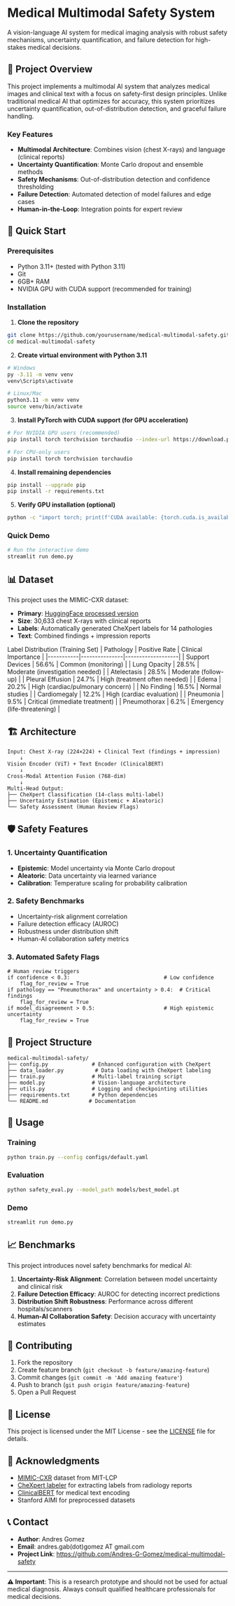 # Medical Multimodal Safety System

A vision-language AI system for medical imaging analysis with robust safety mechanisms, uncertainty quantification, and failure detection for high-stakes medical decisions.

## 🎯 Project Overview

This project implements a multimodal AI system that analyzes medical images and clinical text with a focus on safety-first design principles. Unlike traditional medical AI that optimizes for accuracy, this system prioritizes uncertainty quantification, out-of-distribution detection, and graceful failure handling.

### Key Features

- **Multimodal Architecture**: Combines vision (chest X-rays) and language (clinical reports)
- **Uncertainty Quantification**: Monte Carlo dropout and ensemble methods
- **Safety Mechanisms**: Out-of-distribution detection and confidence thresholding
- **Failure Detection**: Automated detection of model failures and edge cases
- **Human-in-the-Loop**: Integration points for expert review

## 🚀 Quick Start

### Prerequisites

- Python 3.11+ (tested with Python 3.11)
- Git
- 6GB+ RAM
- NVIDIA GPU with CUDA support (recommended for training)

### Installation

1. **Clone the repository**

```bash
git clone https://github.com/yourusername/medical-multimodal-safety.git
cd medical-multimodal-safety
```

2. **Create virtual environment with Python 3.11**

```bash
# Windows
py -3.11 -m venv venv
venv\Scripts\activate

# Linux/Mac
python3.11 -m venv venv
source venv/bin/activate
```

3. **Install PyTorch with CUDA support (for GPU acceleration)**

```bash
# For NVIDIA GPU users (recommended)
pip install torch torchvision torchaudio --index-url https://download.pytorch.org/whl/cu121

# For CPU-only users
pip install torch torchvision torchaudio
```

4. **Install remaining dependencies**

```bash
pip install --upgrade pip
pip install -r requirements.txt
```

5. **Verify GPU installation (optional)**

```bash
python -c "import torch; print(f'CUDA available: {torch.cuda.is_available()}'); print(f'GPU: {torch.cuda.get_device_name(0) if torch.cuda.is_available() else \"None\"}')"
```

### Quick Demo

```bash
# Run the interactive demo
streamlit run demo.py
```

## 📊 Dataset

This project uses the MIMIC-CXR dataset:

- **Primary**: [HuggingFace processed version](https://huggingface.co/datasets/StanfordAIMI/mimic-cxr-images-512)
- **Size**: 30,633 chest X-rays with clinical reports
- **Labels**: Automatically generated CheXpert labels for 14 pathologies
- **Text**: Combined findings + impression reports

Label Distribution (Training Set)
| Pathology | Positive Rate | Clinical Importance |
|-----------|---------------|-------------------|
| Support Devices | 56.6% | Common (monitoring) |
| Lung Opacity | 28.5% | Moderate (investigation needed) |
| Atelectasis | 28.5% | Moderate (follow-up) |
| Pleural Effusion | 24.7% | High (treatment often needed) |
| Edema | 20.2% | High (cardiac/pulmonary concern) |
| No Finding | 16.5% | Normal studies |
| Cardiomegaly | 12.2% | High (cardiac evaluation) |
| Pneumonia | 9.5% | Critical (immediate treatment) |
| Pneumothorax | 6.2% | Emergency (life-threatening) |

## 🏗️ Architecture

```
Input: Chest X-ray (224×224) + Clinical Text (findings + impression)
    ↓
Vision Encoder (ViT) + Text Encoder (ClinicalBERT)
    ↓
Cross-Modal Attention Fusion (768-dim)
    ↓
Multi-Head Output:
├── CheXpert Classification (14-class multi-label)
├── Uncertainty Estimation (Epistemic + Aleatoric)
└── Safety Assessment (Human Review Flags)
```

## 🛡️ Safety Features

### 1. Uncertainty Quantification

- **Epistemic**: Model uncertainty via Monte Carlo dropout
- **Aleatoric**: Data uncertainty via learned variance
- **Calibration**: Temperature scaling for probability calibration

### 2. Safety Benchmarks

- Uncertainty-risk alignment correlation
- Failure detection efficacy (AUROC)
- Robustness under distribution shift
- Human-AI collaboration safety metrics

### 3. Automated Safety Flags

```
# Human review triggers
if confidence < 0.3:                              # Low confidence
    flag_for_review = True
if pathology == "Pneumothorax" and uncertainty > 0.4:  # Critical findings
    flag_for_review = True
if model_disagreement > 0.5:                      # High epistemic uncertainty
    flag_for_review = True
```

## 📁 Project Structure

```
medical-multimodal-safety/
├── config.py              # Enhanced configuration with CheXpert
├── data_loader.py          # Data loading with CheXpert labeling
├── train.py               # Multi-label training script
├── model.py               # Vision-language architecture
├── utils.py               # Logging and checkpointing utilities
├── requirements.txt       # Python dependencies
└── README.md             # Documentation
```

## 🔬 Usage

### Training

```bash
python train.py --config configs/default.yaml
```

### Evaluation

```bash
python safety_eval.py --model_path models/best_model.pt
```

### Demo

```bash
streamlit run demo.py
```

## 📈 Benchmarks

This project introduces novel safety benchmarks for medical AI:

1. **Uncertainty-Risk Alignment**: Correlation between model uncertainty and clinical risk
2. **Failure Detection Efficacy**: AUROC for detecting incorrect predictions
3. **Distribution Shift Robustness**: Performance across different hospitals/scanners
4. **Human-AI Collaboration Safety**: Decision accuracy with uncertainty estimates

## 🤝 Contributing

1. Fork the repository
2. Create feature branch (`git checkout -b feature/amazing-feature`)
3. Commit changes (`git commit -m 'Add amazing feature'`)
4. Push to branch (`git push origin feature/amazing-feature`)
5. Open a Pull Request

## 📄 License

This project is licensed under the MIT License - see the [LICENSE](LICENSE) file for details.

## 🙏 Acknowledgments

- [MIMIC-CXR](https://physionet.org/content/mimic-cxr/) dataset from MIT-LCP
- [CheXpert labeler](https://github.com/stanfordmlgroup/chexpert-labeler) for extracting labels from radiology reports
- [ClinicalBERT](https://github.com/EmilyAlsentzer/clinicalBERT) for medical text encoding
- Stanford AIMI for preprocessed datasets

## 📞 Contact

- **Author**: Andres Gomez
- **Email**: andres.gab(dot)gomez AT gmail.com
- **Project Link**: https://github.com/Andres-G-Gomez/medical-multimodal-safety

---

**⚠️ Important**: This is a research prototype and should not be used for actual medical diagnosis. Always consult qualified healthcare professionals for medical decisions.
